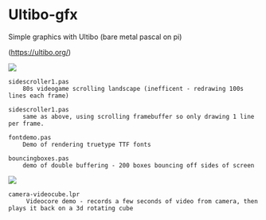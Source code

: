 # Ultibo-gfx
Simple graphics with Ultibo (bare metal pascal on pi)

(https://ultibo.org/)

![](http://i.imgur.com/58PlkI5t.jpg)

    sidescroller1.pas     
        80s videogame scrolling landscape (inefficent - redrawing 100s lines each frame)

    sidescroller1.pas     
        same as above, using scrolling framebuffer so only drawing 1 line per frame.
    
    fontdemo.pas
        Demo of rendering truetype TTF fonts
        
    bouncingboxes.pas
        demo of double buffering - 200 boxes bouncing off sides of screen
    
![](https://i.imgur.com/kkHIkVDs.jpg)

    camera-videocube.lpr
         Videocore demo - records a few seconds of video from camera, then plays it back on a 3d rotating cube
